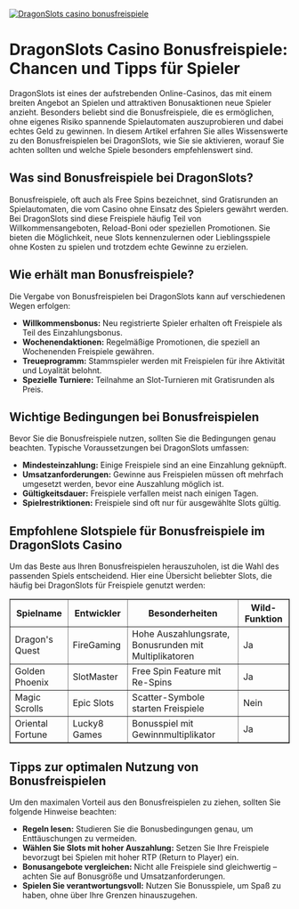 [![DragonSlots casino bonusfreispiele](https://123-caf.pages.dev/gitsignup.png)](https://vrmoo.ru/Bt82HjjY)

<h1>DragonSlots Casino Bonusfreispiele: Chancen und Tipps für Spieler</h1>  <p>DragonSlots ist eines der aufstrebenden Online-Casinos, das mit einem breiten Angebot an Spielen und attraktiven Bonusaktionen neue Spieler anzieht. Besonders beliebt sind die Bonusfreispiele, die es ermöglichen, ohne eigenes Risiko spannende Spielautomaten auszuprobieren und dabei echtes Geld zu gewinnen. In diesem Artikel erfahren Sie alles Wissenswerte zu den Bonusfreispielen bei DragonSlots, wie Sie sie aktivieren, worauf Sie achten sollten und welche Spiele besonders empfehlenswert sind.</p>  <h2>Was sind Bonusfreispiele bei DragonSlots?</h2>  <p>Bonusfreispiele, oft auch als Free Spins bezeichnet, sind Gratisrunden an Spielautomaten, die vom Casino ohne Einsatz des Spielers gewährt werden. Bei DragonSlots sind diese Freispiele häufig Teil von Willkommensangeboten, Reload-Boni oder speziellen Promotionen. Sie bieten die Möglichkeit, neue Slots kennenzulernen oder Lieblingsspiele ohne Kosten zu spielen und trotzdem echte Gewinne zu erzielen.</p>  <h2>Wie erhält man Bonusfreispiele?</h2>  <p>Die Vergabe von Bonusfreispielen bei DragonSlots kann auf verschiedenen Wegen erfolgen:</p>  <ul>   <li><strong>Willkommensbonus:</strong> Neu registrierte Spieler erhalten oft Freispiele als Teil des Einzahlungsbonus.</li>   <li><strong>Wochenendaktionen:</strong> Regelmäßige Promotionen, die speziell an Wochenenden Freispiele gewähren.</li>   <li><strong>Treueprogramm:</strong> Stammspieler werden mit Freispielen für ihre Aktivität und Loyalität belohnt.</li>   <li><strong>Spezielle Turniere:</strong> Teilnahme an Slot-Turnieren mit Gratisrunden als Preis.</li> </ul>  <h2>Wichtige Bedingungen bei Bonusfreispielen</h2>  <p>Bevor Sie die Bonusfreispiele nutzen, sollten Sie die Bedingungen genau beachten. Typische Voraussetzungen bei DragonSlots umfassen:</p>  <ul>   <li><strong>Mindesteinzahlung:</strong> Einige Freispiele sind an eine Einzahlung geknüpft.</li>   <li><strong>Umsatzanforderungen:</strong> Gewinne aus Freispielen müssen oft mehrfach umgesetzt werden, bevor eine Auszahlung möglich ist.</li>   <li><strong>Gültigkeitsdauer:</strong> Freispiele verfallen meist nach einigen Tagen.</li>   <li><strong>Spielrestriktionen:</strong> Freispiele sind oft nur für ausgewählte Slots gültig.</li> </ul>  <h2>Empfohlene Slotspiele für Bonusfreispiele im DragonSlots Casino</h2>  <p>Um das Beste aus Ihren Bonusfreispielen herauszuholen, ist die Wahl des passenden Spiels entscheidend. Hier eine Übersicht beliebter Slots, die häufig bei DragonSlots für Freispiele genutzt werden:</p>  <table border="1" cellpadding="8" cellspacing="0">   <thead>     <tr>       <th>Spielname</th>       <th>Entwickler</th>       <th>Besonderheiten</th>       <th>Wild-Funktion</th>     </tr>   </thead>   <tbody>     <tr>       <td>Dragon's Quest</td>       <td>FireGaming</td>       <td>Hohe Auszahlungsrate, Bonusrunden mit Multiplikatoren</td>       <td>Ja</td>     </tr>     <tr>       <td>Golden Phoenix</td>       <td>SlotMaster</td>       <td>Free Spin Feature mit Re-Spins</td>       <td>Ja</td>     </tr>     <tr>       <td>Magic Scrolls</td>       <td>Epic Slots</td>       <td>Scatter-Symbole starten Freispiele</td>       <td>Nein</td>     </tr>     <tr>       <td>Oriental Fortune</td>       <td>Lucky8 Games</td>       <td>Bonusspiel mit Gewinnmultiplikator</td>       <td>Ja</td>     </tr>   </tbody> </table>  <h2>Tipps zur optimalen Nutzung von Bonusfreispielen</h2>  <p>Um den maximalen Vorteil aus den Bonusfreispielen zu ziehen, sollten Sie folgende Hinweise beachten:</p>  <ul>   <li><strong>Regeln lesen:</strong> Studieren Sie die Bonusbedingungen genau, um Enttäuschungen zu vermeiden.</li>   <li><strong>Wählen Sie Slots mit hoher Auszahlung:</strong> Setzen Sie Ihre Freispiele bevorzugt bei Spielen mit hoher RTP (Return to Player) ein.</li>   <li><strong>Bonusangebote vergleichen:</strong> Nicht alle Freispiele sind gleichwertig – achten Sie auf Bonusgröße und Umsatzanforderungen.</li>   <li><strong>Spielen Sie verantwortungsvoll:</strong> Nutzen Sie Bonusspiele, um Spaß zu haben, ohne über Ihre Grenzen hinauszugehen.</li> </ul>